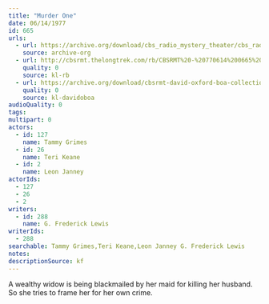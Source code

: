 ```yaml
---
title: "Murder One"
date: 06/14/1977
id: 665
urls: 
  - url: https://archive.org/download/cbs_radio_mystery_theater/cbs_radio_mystery_theater-0651-0700.zip/cbs_radio_mystery_theater-0651-0700%2Fcbsrmt_0665_murder_one.mp3
    source: archive-org
  - url: http://cbsrmt.thelongtrek.com/rb/CBSRMT%20-%20770614%200665%20Murder%20One_WLNH-FM_rb.mp3
    quality: 0
    source: kl-rb
  - url: https://archive.org/download/cbsrmt-david-oxford-boa-collection/CBSRMT-770614-0665-Murder-One-(128-48)_WBBM-JE-{BoA}.mp3
    quality: 0
    source: kl-davidoboa
audioQuality: 0
tags: 
multipart: 0
actors:  
  - id: 127
    name: Tammy Grimes  
  - id: 26
    name: Teri Keane  
  - id: 2
    name: Leon Janney
actorIds:  
  - 127  
  - 26  
  - 2
writers:  
  - id: 288
    name: G. Frederick Lewis
writerIds:  
  - 288
searchable: Tammy Grimes,Teri Keane,Leon Janney G. Frederick Lewis
notes: 
descriptionSource: kf
---
```

A wealthy widow is being blackmailed by her maid for killing her husband. So she tries to frame her for her own crime.